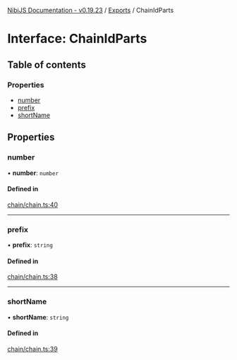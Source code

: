 [NibiJS Documentation - v0.19.23](../intro.md) / [Exports](../modules.md) / ChainIdParts

# Interface: ChainIdParts

## Table of contents

### Properties

- [number](ChainIdParts.md#number)
- [prefix](ChainIdParts.md#prefix)
- [shortName](ChainIdParts.md#shortname)

## Properties

### number

• **number**: `number`

#### Defined in

[chain/chain.ts:40](https://github.com/NibiruChain/ts-sdk/blob/b2fc1dc/packages/nibijs/src/chain/chain.ts#L40)

___

### prefix

• **prefix**: `string`

#### Defined in

[chain/chain.ts:38](https://github.com/NibiruChain/ts-sdk/blob/b2fc1dc/packages/nibijs/src/chain/chain.ts#L38)

___

### shortName

• **shortName**: `string`

#### Defined in

[chain/chain.ts:39](https://github.com/NibiruChain/ts-sdk/blob/b2fc1dc/packages/nibijs/src/chain/chain.ts#L39)
